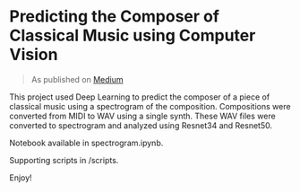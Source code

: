 # Predicting the Composer of Classical Music using Computer Vision
> As published on [Medium](https://medium.com/@zachcaceres/deep-learning-can-we-use-computer-vision-to-predict-the-composer-of-classical-music-464dd5516996)

This project used Deep Learning to predict the composer of a piece of classical music using a spectrogram of the composition. Compositions were converted from MIDI to WAV using a single synth. These WAV files were converted to spectrogram and analyzed using Resnet34 and Resnet50.

Notebook available in spectrogram.ipynb.

Supporting scripts in /scripts.

Enjoy!
